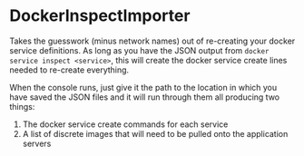 # DockerInspectImporter
Takes the guesswork (minus network names) out of re-creating your docker service definitions. As long as you have the JSON output from `docker service inspect <service>`, this will create the docker service create lines needed to re-create everything. 

When the console runs, just give it the path to the location in which you have saved the JSON files and it will run through them all producing two things:

1. The docker service create commands for each service
2. A list of discrete images that will need to be pulled onto the application servers
